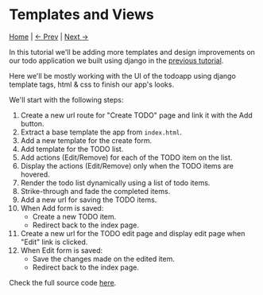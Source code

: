 Templates and Views
===================
[Home](https://github.com/kabirbaidhya/learn-python-django-web) | [← Prev](https://github.com/kabirbaidhya/learn-python-django-web/blob/master/units/django/2/django-helloworld.md) | [Next →]()

In this tutorial we'll be adding more templates and design improvements on our todo application we built using django in the [previous tutorial](https://github.com/kabirbaidhya/learn-python-django-web/blob/master/units/django/2/django-helloworld.md).

Here we'll be mostly working with the UI of the todoapp using django template tags, html & css to finish our app's looks.

We'll start with the following steps:

1. Create a new url route for "Create TODO" page and link it with the Add button.
2. Extract a base template the app from `index.html`.
3. Add a new template for the create form.
4. Add template for the TODO list.
5. Add actions (Edit/Remove) for each of the TODO item on the list.
6. Display the actions (Edit/Remove) only when the TODO items are hovered.
7. Render the todo list dynamically using a list of todo items.
8. Strike-through and fade the completed items.
9. Add a new url for saving the TODO items.
10. When Add form is saved:
    - Create a new TODO item.
    - Redirect back to the index page.
11. Create a new url for the TODO edit page and display edit page when "Edit" link is clicked.
12. When Edit form is saved:
    - Save the changes made on the edited item.
    - Redirect back to the index page.

Check the full source code [here](https://github.com/kabirbaidhya/django-todoapp).
